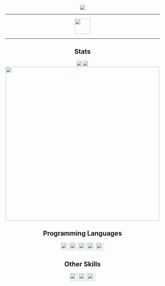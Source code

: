 <p align='center'><img src="https://graph.org/file/655f0ca9affd2ef80a1b2.gif"></p>

<hr>
<p align="center"><a href="https://bento.me/furkan-izgi"><img src="https://img.shields.io/badge/Other_Links-green?style=for-the-badge&logo=link" height=50></a></p>
<hr>
<h2 align='center'>Stats</h2>
<p align="center">
<a href="https://github.com/furkan-izgi">
<img src="https://komarev.com/ghpvc/?username=furkan-izgi&style=flat-square&color=7d8cbe&label=Profile+Views"></a>
<a href="https://github.com/furkan-izgi?tab=repositories">
<a href="https://github.com/furkan-izgi?tab=followers"><img src="https://img.shields.io/github/followers/furkan-izgi?style=social"></a> <br>
<a href="https://github.com/furkan-izgi"><img align=center src="https://github-readme-streak-stats.herokuapp.com/?user=furkan-izgi&background=111111&text_color=ffffff&fire=7d8cbe&sideNums=7d8cbe&border=7d8cbe&dates=ffffff&currStreakNum=7d8cbe&ring=7d8cbe&stroke=7d8cbe&currStreakLabel=7d8cbe&sideLabels=7d8cbe" width=500></a>
</p>
<h2 align='center'>Programming Languages</h2>
<p align="center"> 
<a><img src="https://img.shields.io/badge/c++-%2300599C.svg?style=for-the-badge&logo=c%2B%2B&logoColor=white" height=25></a>
<a><img src="https://img.shields.io/badge/c-%2300599C.svg?style=for-the-badge&logo=c&logoColor=white" height=25></a> 
<a><img src="https://custom-icon-badges.demolab.com/badge/C%23-%23239120.svg?logo=cshrp&logoColor=white&style=for-the-badge" height=25></a> 
<a><img src="https://img.shields.io/badge/python-3670A0?style=for-the-badge&logo=python&logoColor=white&color=blue" height=25></a>
<a><img src="https://img.shields.io/badge/assembly-%230099C.svg?style=for-the-badge&logo=assemblyscript&color=blue&logoColor=white" height=25></a><br></p>
<h2 align='center'>Other Skills</h2>
<p align="center">
<a><img src="https://img.shields.io/badge/-LTSpiceIV-red?style=for-the-badge&logo=ltspice" height=25></a>
<a><img src="https://img.shields.io/badge/-Altium_Designer-blue?style=for-the-badge&logo=altiumdesigner&logoColor=white" height=25></a>
<a><img src="https://img.shields.io/badge/-NI_LabVIEW-orange?style=for-the-badge&logo=labview&logoColor=white" height=25></a></p>
